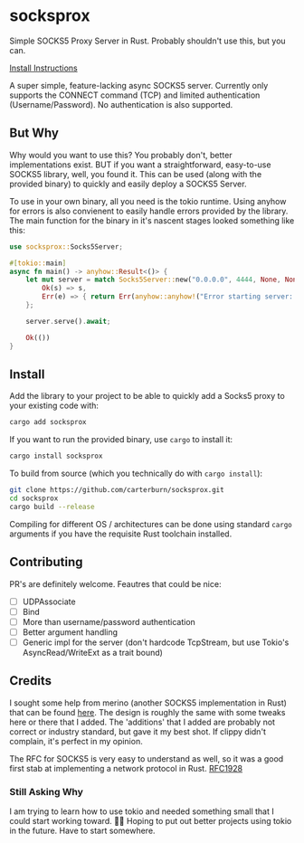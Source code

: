 # socksprox
Simple SOCKS5 Proxy Server in Rust. Probably shouldn't use this, but you can.

[Install Instructions](#Install)

A super simple, feature-lacking async SOCKS5 server.
Currently only supports the CONNECT command (TCP) and limited authentication
(Username/Password). No authentication is also supported.

## But Why
Why would you want to use this? You probably don't, better implementations exist. BUT if you
want a straightforward, easy-to-use SOCKS5 library, well, you found it. This can be used (along
with the provided binary) to quickly and easily deploy a SOCKS5 Server.

To use in your own binary, all you need is the tokio runtime. Using anyhow for errors is also
convienent to easily handle errors provided by the library. The main function for the binary
in it's nascent stages looked something like this:

```rust
use socksprox::Socks5Server;

#[tokio::main]
async fn main() -> anyhow::Result<()> {
    let mut server = match Socks5Server::new("0.0.0.0", 4444, None, None).await {
        Ok(s) => s,
        Err(e) => { return Err(anyhow::anyhow!("Error starting server: {e}")); }
    };

    server.serve().await;

    Ok(())
}
```

## Install
Add the library to your project to be able to quickly add a Socks5 proxy to your
existing code with:

```bash
cargo add socksprox
```

If you want to run the provided binary, use `cargo` to install it:

```bash
cargo install socksprox
```

To build from source (which you technically do with `cargo install`):

```bash
git clone https://github.com/carterburn/socksprox.git
cd socksprox
cargo build --release
```

Compiling for different OS / architectures can be done using standard `cargo`
arguments if you have the requisite Rust toolchain installed.


## Contributing
PR's are definitely welcome. Feautres that could be nice:

- [ ] UDPAssociate 
- [ ] Bind
- [ ] More than username/password authentication
- [ ] Better argument handling
- [ ] Generic impl for the server (don't hardcode TcpStream, but use Tokio's
AsyncRead/WriteExt as a trait bound)

## Credits
I sought some help from merino (another SOCKS5 implementation in Rust) that
can be found [here](https://github.com/ajmwagar/merino/tree/master). The design
is roughly the same with some tweaks here or there that I added. The 'additions'
that I added are probably not correct or industry standard, but gave it my best
shot. If clippy didn't complain, it's perfect in my opinion. 

The RFC for SOCKS5 is very easy to understand as well, so it was a good first
stab at implementing a network protocol in Rust. [RFC1928](https://datatracker.ietf.org/doc/html/rfc1928)

### Still Asking Why
I am trying to learn how to use tokio and needed something small that I could start working toward. 🧑‍🔧
Hoping to put out better projects using tokio in the future. Have to start
somewhere.
